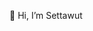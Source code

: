 👋 Hi, I’m Settawut

<!---
Settawut0/Settawut0 is a ✨ special ✨ repository because its `README.md` (this file) appears on your GitHub profile.
You can click the Preview link to take a look at your changes.
--->
